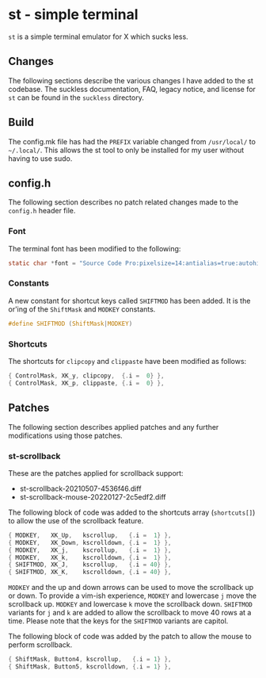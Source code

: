 # st - simple terminal

`st` is a simple terminal emulator for X which sucks less.

## Changes

The following sections describe the various changes I have added to the st
codebase. The suckless documentation, FAQ, legacy notice, and license for `st`
can be found in the `suckless` directory.

## Build

The config.mk file has had the `PREFIX` variable changed from `/usr/local/` to
`~/.local/`. This allows the st tool to only be installed for my user without having to use sudo.

## config.h

The following section describes no patch related changes made to the `config.h`
header file.

### Font

The terminal font has been modified to the following:

```c
static char *font = "Source Code Pro:pixelsize=14:antialias=true:autohint=true";
```

### Constants

A new constant for shortcut keys called `SHIFTMOD` has been added. It is the
or'ing of the `ShiftMask` and `MODKEY` constants.

```c
#define SHIFTMOD (ShiftMask|MODKEY)
```

### Shortcuts

The shortcuts for `clipcopy` and `clippaste` have been modified as follows:
```c
{ ControlMask, XK_y, clipcopy,  {.i =  0} },
{ ControlMask, XK_p, clippaste, {.i =  0} },
```

## Patches

The following section describes applied patches and any further modifications
using those patches.

### st-scrollback

These are the patches applied for scrollback support:
- st-scrollback-20210507-4536f46.diff
- st-scrollback-mouse-20220127-2c5edf2.diff

The following block of code was added to the shortcuts array (`shortcuts[]`) to
allow the use of the scrollback feature.

```c
{ MODKEY,   XK_Up,   kscrollup,   {.i =  1} },
{ MODKEY,   XK_Down, kscrolldown, {.i =  1} },
{ MODKEY,   XK_j,    kscrollup,   {.i =  1} },
{ MODKEY,   XK_k,    kscrolldown, {.i =  1} },
{ SHIFTMOD, XK_J,    kscrollup,   {.i = 40} },
{ SHIFTMOD, XK_K,    kscrolldown, {.i = 40} },
```

`MODKEY` and the up and down arrows can be used to move the scrollback up or
down. To provide a vim-ish experience, `MODKEY` and lowercase `j` move the
scrollback up. `MODKEY` and lowercase `k` move the scrollback down. `SHIFTMOD`
variants for `j` and `k` are added to allow the scrollback to move 40 rows at
a time. Please note that the keys for the `SHIFTMOD` variants are capitol.

The following block of code was added by the patch to allow the mouse to
perform scrollback.

```c
{ ShiftMask, Button4, kscrollup,   {.i = 1} },
{ ShiftMask, Button5, kscrolldown, {.i = 1} },
```
